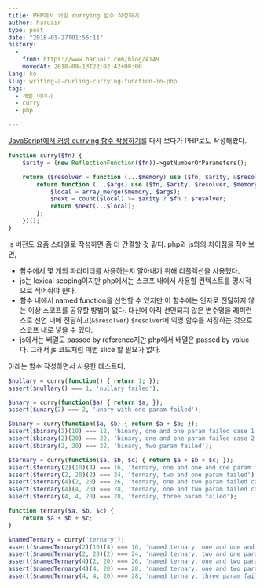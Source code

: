 ```yaml
---
title: PHP에서 커링 currying 함수 작성하기
author: haruair
type: post
date: "2018-01-27T01:55:11"
history:
  - 
    from: https://www.haruair.com/blog/4149
    movedAt: 2018-09-13T22:02:42+00:00
lang: ko
slug: writing-a-curling-currying-function-in-php
tags:
  - 개발 이야기
  - curry
  - php

---
```

[JavaScript에서 커링 currying 함수 작성하기][1]를 다시 보다가 PHP로도 작성해봤다.

```php
function curry($fn) {
    $arity = (new ReflectionFunction($fn))->getNumberOfParameters();

    return ($resolver = function (...$memory) use ($fn, $arity, &$resolver) {
        return function (...$args) use ($fn, $arity, $resolver, $memory) {
            $local = array_merge($memory, $args);
            $next = count($local) >= $arity ? $fn : $resolver;
            return $next(...$local);
        };
    })();
}
```

js 버전도 요즘 스타일로 작성하면 좀 더 간결할 것 같다. php와 js와의 차이점을 적어보면,

  * 함수에서 몇 개의 파라미터를 사용하는지 알아내기 위해 리플렉션을 사용했다.
  * js는 lexical scoping이지만 php에서는 스코프 내에서 사용할 컨텍스트를 명시적으로 적어줘야 한다.
  * 함수 내에서 named function을 선언할 수 있지만 이 함수에는 인자로 전달하지 않는 이상 스코프를 공유할 방법이 없다. 대신에 아직 선언되지 않은 변수명을 레퍼런스로 선언 내에 전달하고(`&$resolver`) `$resolver`에 익명 함수를 저장하는 것으로 스코프 내로 넣을 수 있다.
  * js에서는 배열도 passed by reference지만 php에서 배열은 passed by value다. 그래서 js 코드처럼 매번 slice 할 필요가 없다.

아래는 함수 작성하면서 사용한 테스트다.

```php
$nullary = curry(function() { return 1; });
assert($nullary() === 1, 'nullary failed');

$unary = curry(function($a) { return $a; });
assert($unary(2) === 2, 'unary with one param failed');

$binary = curry(function($a, $b) { return $a + $b; });
assert($binary(2)(10) === 12, 'binary, one and one param failed case 1');
assert($binary(2)(20) === 22, 'binary, one and one param failed case 2');
assert($binary(2, 20) === 22, 'binary, two param failed');

$ternary = curry(function($a, $b, $c) { return $a + $b + $c; });
assert($ternary(2)(10)(4) === 16, 'ternary, one and one and one param failed');
assert($ternary(2, 20)(2) === 24, 'ternary, two and one param failed');
assert($ternary(4)(2, 20) === 26, 'ternary, one and two param failed case 1');
assert($ternary(4)(4, 20) === 28, 'ternary, one and two param failed case 2');
assert($ternary(4, 4, 20) === 28, 'ternary, three param failed');

function ternary($a, $b, $c) {
    return $a + $b + $c;
}

$namedTernary = curry('ternary');
assert($namedTernary(2)(10)(4) === 16, 'named ternary, one and one and one param failed');
assert($namedTernary(2, 20)(2) === 24, 'named ternary, two and one param failed');
assert($namedTernary(4)(2, 20) === 26, 'named ternary, one and two param failed case 1');
assert($namedTernary(4)(4, 20) === 28, 'named ternary, one and two param failed case 2');
assert($namedTernary(4, 4, 20) === 28, 'named ternary, three param failed');
```

 [1]: http://www.haruair.com/blog/2993